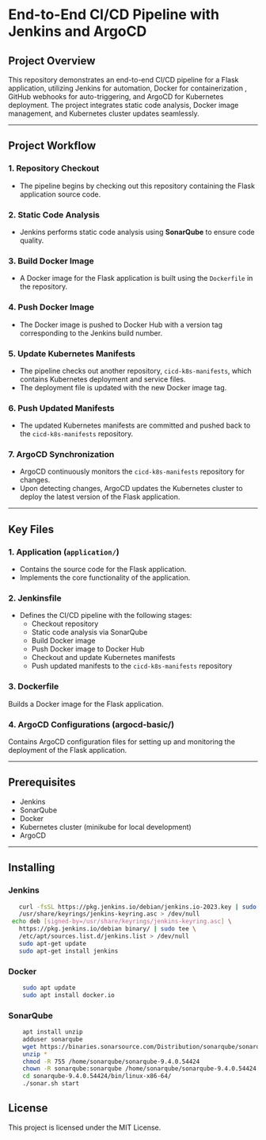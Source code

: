 # End-to-End CI/CD Pipeline with Jenkins and ArgoCD

## Project Overview

This repository demonstrates an end-to-end CI/CD pipeline for a Flask application, utilizing Jenkins for automation, Docker for containerization , GitHub webhooks for auto-triggering, and ArgoCD for Kubernetes deployment. The project integrates static code analysis, Docker image management, and Kubernetes cluster updates seamlessly.

---


## Project Workflow

### 1. **Repository Checkout**
- The pipeline begins by checking out this repository containing the Flask application source code.

### 2. **Static Code Analysis**
- Jenkins performs static code analysis using **SonarQube** to ensure code quality.

### 3. **Build Docker Image**
- A Docker image for the Flask application is built using the `Dockerfile` in the repository.

### 4. **Push Docker Image**
- The Docker image is pushed to Docker Hub with a version tag corresponding to the Jenkins build number.

### 5. **Update Kubernetes Manifests**
- The pipeline checks out another repository, `cicd-k8s-manifests`, which contains Kubernetes deployment and service files.
- The deployment file is updated with the new Docker image tag.

### 6. **Push Updated Manifests**
- The updated Kubernetes manifests are committed and pushed back to the `cicd-k8s-manifests` repository.

### 7. **ArgoCD Synchronization**
- ArgoCD continuously monitors the `cicd-k8s-manifests` repository for changes.
- Upon detecting changes, ArgoCD updates the Kubernetes cluster to deploy the latest version of the Flask application.

---

## Key Files

### 1. **Application (`application/`)**
- Contains the source code for the Flask application.
- Implements the core functionality of the application.

### 2. **Jenkinsfile**
- Defines the CI/CD pipeline with the following stages:
  - Checkout repository
  - Static code analysis via SonarQube
  - Build Docker image
  - Push Docker image to Docker Hub
  - Checkout and update Kubernetes manifests
  - Push updated manifests to the `cicd-k8s-manifests` repository

### 3. **Dockerfile**
  Builds a Docker image for the Flask application.

### 4. **ArgoCD Configurations** (argocd-basic/)

  Contains ArgoCD configuration files for setting up and monitoring the deployment of the Flask application.


---

## Prerequisites

  - Jenkins
  - SonarQube
  - Docker
  - Kubernetes cluster (minikube for local development)
  - ArgoCD


---

## Installing

  ### **Jenkins**
   ``` bash
      curl -fsSL https://pkg.jenkins.io/debian/jenkins.io-2023.key | sudo tee \
      /usr/share/keyrings/jenkins-keyring.asc > /dev/null
    echo deb [signed-by=/usr/share/keyrings/jenkins-keyring.asc] \
      https://pkg.jenkins.io/debian binary/ | sudo tee \
      /etc/apt/sources.list.d/jenkins.list > /dev/null
      sudo apt-get update
      sudo apt-get install jenkins
  ```

  ### **Docker**
  ``` bash
      sudo apt update
      sudo apt install docker.io
  ```

  ### **SonarQube**
  ```bash
      apt install unzip
      adduser sonarqube
      wget https://binaries.sonarsource.com/Distribution/sonarqube/sonarqube-9.4.0.54424.zip
      unzip *
      chmod -R 755 /home/sonarqube/sonarqube-9.4.0.54424
      chown -R sonarqube:sonarqube /home/sonarqube/sonarqube-9.4.0.54424
      cd sonarqube-9.4.0.54424/bin/linux-x86-64/
      ./sonar.sh start
  ```


## License

  This project is licensed under the MIT License.


